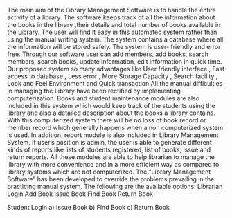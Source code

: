 
The main aim of the Library Management Software is to handle the entire activity of a library. The software keeps track of all the information about the books in the library
,their details and total number of books available in the Library. The user will find it easy in this automated system rather than using the manual writing system. The system contains a database where all the information will be stored safely. The system is user- friendly and error free. Through our software user can add members, add books, search members, search books, update information, edit information in quick time. Our proposed system so many advantages like User friendly interface , Fast access to database , Less error , More Storage Capacity , Search facility , Look and Feel Environment and Quick transaction All the manual difficulties in managing the Library have been rectified by implementing computerization. Books and student maintenance modules are also included in this system which would keep track of the students using the library and also a detailed description about the books a library contains. With this computerized system there will be no loss of book record or member record which generally happens when a non computerized system is used.
In addition, report module is also included in Library Management System. If user’s position is
admin, the user is able to generate different kinds of reports like lists of students registered, list of books, issue and return reports. All these modules are able to help librarian to manage the library with more convenience and in a more efficient way as compared to library systems which are not computerized. The “Library Management Software” has been developed to override the problems prevailing in the practicing manual system.
The following are the available options:
Librarian Login
Add Book
Issue Book
 Find Book
Return Book

Student Login 
a) Issue Book
b) Find Book
c) Return Book
